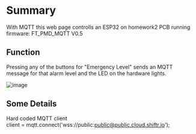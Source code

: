 # Summary
With MQTT this web page controlls an ESP32 on homework2 PCB running firmware: FT_PMD_MQTT V0.5 

## Function
Pressing any of the buttons for "Emergency Level" sends an MQTT message for that alarm level and the LED on the hardware lights. 

![image](https://github.com/user-attachments/assets/6a7e2e53-4bc7-4ebf-973f-cc95af48d7f2)

## Some Details
Hard coded MQTT client  
client = mqtt.connect('wss://public:public@public.cloud.shiftr.io');
